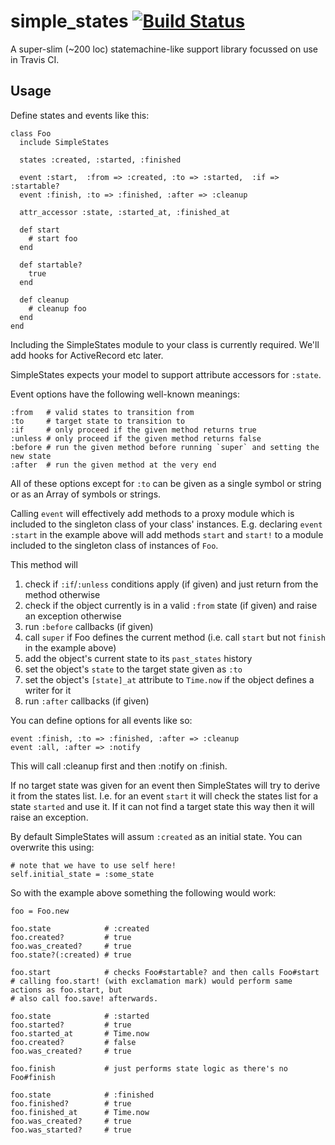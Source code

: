 # simple\_states [![Build Status](https://secure.travis-ci.org/svenfuchs/simple_states.png)](http://travis-ci.org/svenfuchs/simple_states)

A super-slim (~200 loc) statemachine-like support library focussed on use in
Travis CI.

## Usage

Define states and events like this:

    class Foo
      include SimpleStates

      states :created, :started, :finished

      event :start,  :from => :created, :to => :started,  :if => :startable?
      event :finish, :to => :finished, :after => :cleanup

      attr_accessor :state, :started_at, :finished_at

      def start
        # start foo
      end

      def startable?
        true
      end

      def cleanup
        # cleanup foo
      end
    end

Including the SimpleStates module to your class is currently required. We'll add
hooks for ActiveRecord etc later.

SimpleStates expects your model to support attribute accessors for `:state`.

Event options have the following well-known meanings:

    :from   # valid states to transition from
    :to     # target state to transition to
    :if     # only proceed if the given method returns true
    :unless # only proceed if the given method returns false
    :before # run the given method before running `super` and setting the new state
    :after  # run the given method at the very end

All of these options except for `:to` can be given as a single symbol or string or
as an Array of symbols or strings.

Calling `event` will effectively add methods to a proxy module which is
included to the singleton class of your class' instances. E.g. declaring `event
:start` in the example above will add methods `start` and `start!` to a module
included to the singleton class of instances of `Foo`.

This method will

1. check if `:if`/`:unless` conditions apply (if given) and just return from the method otherwise
2. check if the object currently is in a valid `:from` state (if given) and raise an exception otherwise
3. run `:before` callbacks (if given)
4. call `super` if Foo defines the current method (i.e. call `start` but not `finish` in the example above)
5. add the object's current state to its `past_states` history
6. set the object's `state` to the target state given as `:to`
7. set the object's `[state]_at` attribute to `Time.now` if the object defines a writer for it
8. run `:after` callbacks (if given)

You can define options for all events like so:

    event :finish, :to => :finished, :after => :cleanup
    event :all, :after => :notify

This will call :cleanup first and then :notify on :finish.

If no target state was given for an event then SimpleStates will try to derive
it from the states list. I.e. for an event `start` it will check the states
list for a state `started` and use it. If it can not find a target state this
way then it will raise an exception.

By default SimpleStates will assum `:created` as an initial state. You can
overwrite this using:

    # note that we have to use self here!
    self.initial_state = :some_state

So with the example above something the following would work:

    foo = Foo.new

    foo.state            # :created
    foo.created?         # true
    foo.was_created?     # true
    foo.state?(:created) # true

    foo.start            # checks Foo#startable? and then calls Foo#start
    # calling foo.start! (with exclamation mark) would perform same actions as foo.start, but
    # also call foo.save! afterwards.

    foo.state            # :started
    foo.started?         # true
    foo.started_at       # Time.now
    foo.created?         # false
    foo.was_created?     # true

    foo.finish           # just performs state logic as there's no Foo#finish

    foo.state            # :finished
    foo.finished?        # true
    foo.finished_at      # Time.now
    foo.was_created?     # true
    foo.was_started?     # true
